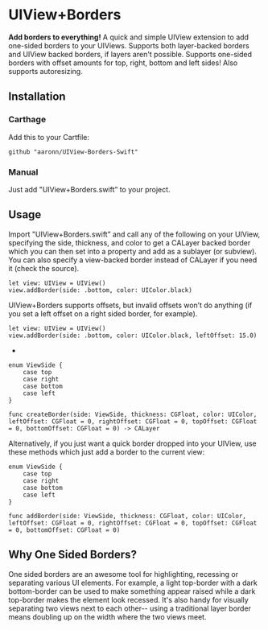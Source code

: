 # UIView+Borders

**Add borders to everything!** A quick and simple UIView extension to add one-sided borders to your UIViews. Supports both layer-backed borders and UIView backed borders, if layers aren't possible. Supports one-sided borders with offset amounts for top, right, bottom and left sides! Also supports autoresizing.

## Installation

### Carthage
Add this to your Cartfile:

    github "aaronn/UIView-Borders-Swift"


### Manual
Just add "UIView+Borders.swift” to your project. 

## Usage
Import "UIView+Borders.swift” and call any of the following on your UIView, specifying the side, thickness, and color to get a CALayer backed border which you can then set into a property and add as a sublayer (or subview). You can also specify a view-backed border instead of CALayer if you need it (check the source).

    let view: UIView = UIView()
    view.addBorder(side: .bottom, color: UIColor.black)

UIView+Borders supports offsets, but invalid offsets won’t do anything (if you set a left offset on a right sided border, for example).

    let view: UIView = UIView()
    view.addBorder(side: .bottom, color: UIColor.black, leftOffset: 15.0)
    
-

    enum ViewSide {
        case top
        case right
        case bottom
        case left
    }
    
    func createBorder(side: ViewSide, thickness: CGFloat, color: UIColor, leftOffset: CGFloat = 0, rightOffset: CGFloat = 0, topOffset: CGFloat = 0, bottomOffset: CGFloat = 0) -> CALayer


Alternatively, if you just want a quick border dropped into your UIView, use these methods which just add a border to the current view:

    enum ViewSide {
        case top
        case right
        case bottom
        case left
    }
    
    func addBorder(side: ViewSide, thickness: CGFloat, color: UIColor, leftOffset: CGFloat = 0, rightOffset: CGFloat = 0, topOffset: CGFloat = 0, bottomOffset: CGFloat = 0)

## Why One Sided Borders?
One sided borders are an awesome tool for highlighting, recessing or separating various UI elements. For example, a light top-border with a dark bottom-border can be used to make something appear raised while a dark top-border makes the element look recessed. It's also handy for visually separating two views next to each other-- using a traditional layer border means doubling up on the width where the two views meet.
